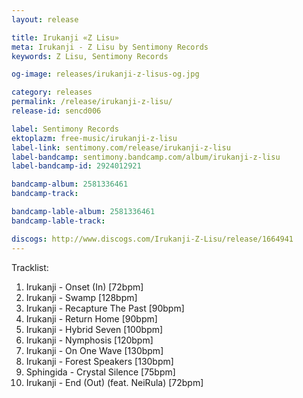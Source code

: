 ```yaml
---
layout: release

title: Irukanji «Z Lisu»
meta: Irukanji - Z Lisu by Sentimony Records
keywords: Z Lisu, Sentimony Records

og-image: releases/irukanji-z-lisus-og.jpg

category: releases
permalink: /release/irukanji-z-lisu/
release-id: sencd006

label: Sentimony Records
ektoplazm: free-music/irukanji-z-lisu
label-link: sentimony.com/release/irukanji-z-lisu
label-bandcamp: sentimony.bandcamp.com/album/irukanji-z-lisu
label-bandcamp-id: 2924012921

bandcamp-album: 2581336461
bandcamp-track: 

bandcamp-lable-album: 2581336461
bandcamp-lable-track: 

discogs: http://www.discogs.com/Irukanji-Z-Lisu/release/1664941
---
```


Tracklist:

01. Irukanji - Onset (In) [72bpm]
02. Irukanji - Swamp [128bpm]
03. Irukanji - Recapture The Past [90bpm]
04. Irukanji - Return Home [90bpm]
05. Irukanji - Hybrid Seven [100bpm]
06. Irukanji - Nymphosis [120bpm]
07. Irukanji - On One Wave [130bpm]
08. Irukanji - Forest Speakers [130bpm]
09. Sphingida - Crystal Silence [75bpm]
10. Irukanji - End (Out) (feat. NeiRula) [72bpm]


